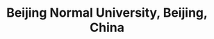 ---
title: "Beijing Normal University, Beijing, China"
project_id: 
conference_id: ""
presenters:
   - peter_bandettini
summary: "<p>Beijing Normal University, Beijing, China</p>"
file: /assets/presentations/T122.ppt
filename: T122.ppt
layout: presentation
---